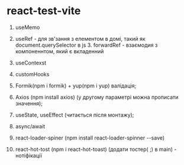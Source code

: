# react-test-vite

<!-- rafce - 'розгорнути' компонент -->

1. useMemo
<!-- те, що буде в useMemo, без зміни: виконається, запам'ятає і буде ввідавати без перерендеру наступні рази
const result = useMemo(() => {}, []); -->
2. useRef - для зв'зання з елементом в домі, такий як document.querySelector в
   js 3. forwardRef - взаємодия з компоненнтом, який є вкладенний
3. useContexst
4. customHooks

5. Formik(npm i formik) + yup(npm i yup) валідація;
6. Axios (npm install axios) (у другому параметрі можна прописати значення);
7. useState, useEffect (читається після монтажу);
8. async/await
9. react-loader-spiner (npm install react-loader-spinner --save)
10. react-hot-tost (npm i react-hot-toast) (додати тостер(
    <Toaster position="top-center" reverseOrder={false} />;) в main) -
    нотіфікації

<!-- Змінити назву гілки: git branch -m new-name (якщо знаходишся в даній гілці); git
branch -m old-name new-name (якщо знаходишся в іншій гілці); -->
